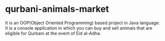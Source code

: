 # qurbani-animals-market
It is an OOP(Object Oriented Programming) based project in Java language. It is a console application in which you can buy and sell animals that are eligible for Qurbani at the event of Eid al-Adha.
